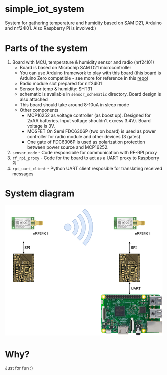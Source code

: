 # simple_iot_system
System for gathering temperature and humidity based on SAM D21, Arduino and nrf24l01. Also Raspberry Pi is involved:)


# Parts of the system
1. Board with MCU, temperature & humidity sensor and radio (nrf24l01)
    * Board is based on Microchip SAM D21 microcontroller
    * You can use Arduino framework to play with this board (this board is Arduino Zero compatible - see more for reference in this [repo](https://github.com/arekosinski/samd21_minimal_board))
    * Radio module slot prepared for nrf24l01
    * Sensor for temp & humidity: SHT31
    * schematic is available in `sensor_schematic` directory. Board design is also attached
    * This board should take around 8-10uA in sleep mode
    * Other components
        * MCP16252 as voltage controller (as boost up). Designed for 2xAA batteries. Input voltage shouldn't excess 3.4V). Board voltage is 3V.
        * MOSFET On Semi FDC6306P (two on board) is used as power controller for radio module and other devices (3 gates)
        * One gate of FDC6306P is used as polarization protection between power source and MCP16252.
2. `sensor_node` - Code responsibile for communication with RF-RPI proxy
3. `rf_rpi_proxy` - Code for the board to act as a UART proxy to Raspberry Pi
4. `rpi_uart_client` - Python UART client resposible for translating received messages

# System diagram

![Components connection](./components_connection.png?raw=true)

# Why?
Just for fun :)